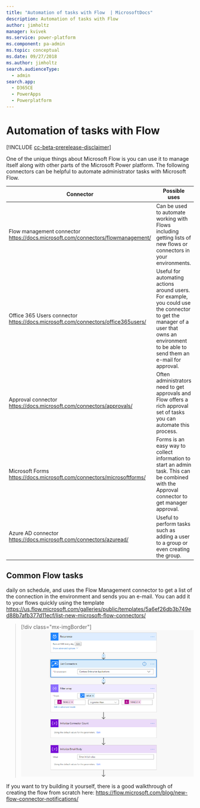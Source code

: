 ```yaml
---
title: "Automation of tasks with Flow  | MicrosoftDocs"
description: Automation of tasks with Flow 
author: jimholtz
manager: kvivek
ms.service: power-platform
ms.component: pa-admin
ms.topic: conceptual
ms.date: 09/27/2018
ms.author: jimholtz
search.audienceType: 
  - admin
search.app: 
  - D365CE
  - PowerApps
  - Powerplatform
---
```

# Automation of tasks with Flow

[!INCLUDE [cc-beta-prerelease-disclaimer](../includes/cc-beta-prerelease-disclaimer.md)]

One of the unique things about Microsoft Flow is you can use it to manage itself along with other parts of the Microsoft Power platform. The following connectors can be helpful to automate administrator tasks with Microsoft Flow.

|Connector  |Possible uses  |
|---------|---------|
|Flow management connector <br/>https://docs.microsoft.com/connectors/flowmanagement/     |Can be used to automate working with Flows including getting lists of new flows or connectors in your environments.         |
|Office 365 Users connector<br/> https://docs.microsoft.com/connectors/office365users/     |Useful for automating actions around users. For example, you could use the connector to get the manager of a user that owns an environment to be able to send them an e-mail for approval.         |
|Approval connector<br/> https://docs.microsoft.com/connectors/approvals/     | Often administrators need to get approvals and Flow offers a rich approval set of tasks you can automate this process.        |
|Microsoft Forms <br/>https://docs.microsoft.com/connectors/microsoftforms/     | Forms is an easy way to collect information to start an admin task. This can be combined with the Approval connector to get manager approval.        |
|Azure AD connector <br/>https://docs.microsoft.com/connectors/azuread/     |Useful to perform tasks such as adding a user to a group or even creating the group.         |

## Common Flow tasks

daily on schedule, and uses the Flow Management connector to get a list of the connection in the environment and sends you an e-mail. You can add it to your flows quickly using the template https://us.flow.microsoft.com/galleries/public/templates/5a6ef26db3b749ed88b7afb377d11ecf/list-new-microsoft-flow-connectors/

> [!div class="mx-imgBorder"] 
> ![](media/list-new-flow-connectors.png "List new connectors")

If you want to try building it yourself, there is a good walkthrough of creating the flow from scratch here: https://flow.microsoft.com/blog/new-flow-connector-notifications/


